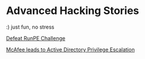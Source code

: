 # Advanced Hacking Stories

:) just fun, no stress

[Defeat RunPE Challenge](https://github.com/tfairane/HackStory/blob/master/DefeatRunPE.md)

[McAfee leads to Active Directory Privilege Escalation](https://github.com/tfairane/HackStory/blob/master/McAfeePrivesc.md)
